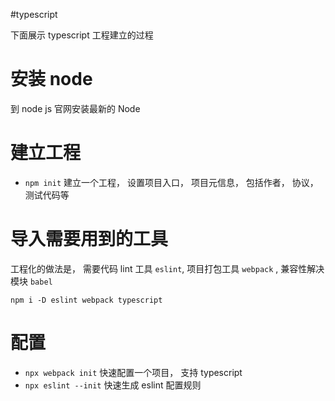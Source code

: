#typescript 

下面展示 typescript 工程建立的过程

#  安装 node

到 node js 官网安装最新的 Node 

# 建立工程

- `npm init` 建立一个工程， 设置项目入口， 项目元信息， 包括作者， 协议， 测试代码等

# 导入需要用到的工具

工程化的做法是， 需要代码 lint 工具 `eslint`, 项目打包工具 `webpack` , 兼容性解决模块 `babel`

`npm i -D eslint webpack typescript`


# 配置

- `npx webpack init` 快速配置一个项目， 支持 typescript
- `npx eslint --init` 快速生成 eslint 配置规则

